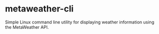# metaweather-cli
Simple Linux command line utility for displaying weather information using the MetaWeather API.
